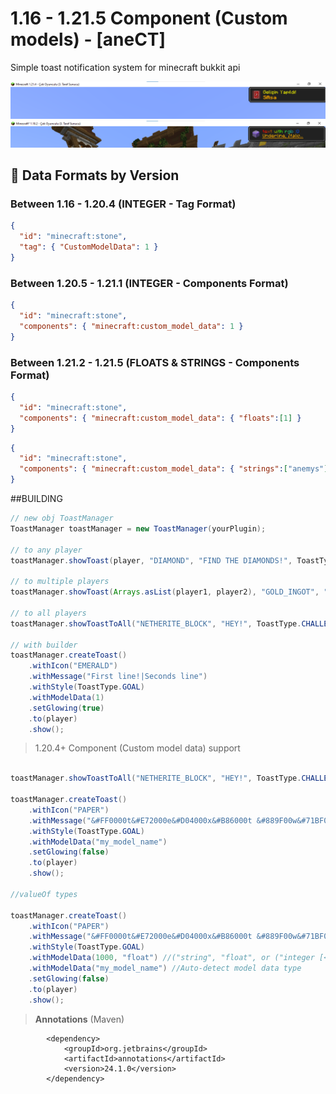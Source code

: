 # 1.16 - 1.21.5 Component (Custom models) - [aneCT]
Simple toast notification system for minecraft bukkit api

![](https://github.com/therealthread/aneToastAPI/blob/main/image.png?raw=true)
![](https://github.com/therealthread/aneToastAPI/blob/main/rgb.png?raw=true)

## 📌 Data Formats by Version

### **Between 1.16 - 1.20.4 (INTEGER - Tag Format)**
```json
{
  "id": "minecraft:stone",
  "tag": { "CustomModelData": 1 }
}
```

### **Between 1.20.5 - 1.21.1 (INTEGER - Components Format)**
```json
{
  "id": "minecraft:stone",
  "components": { "minecraft:custom_model_data": 1 }
}
```

### **Between 1.21.2 - 1.21.5 (FLOATS & STRINGS - Components Format)**
```json
{
  "id": "minecraft:stone",
  "components": { "minecraft:custom_model_data": { "floats":[1] }
}
```
```json
{
  "id": "minecraft:stone",
  "components": { "minecraft:custom_model_data": { "strings":["anemys"] }
}
```

##BUILDING
```java
// new obj ToastManager
ToastManager toastManager = new ToastManager(yourPlugin);

// to any player
toastManager.showToast(player, "DIAMOND", "FIND THE DIAMONDS!", ToastType.GOAL, 0, true);

// to multiple players
toastManager.showToast(Arrays.asList(player1, player2), "GOLD_INGOT", "HE,! ANY MESSAGE!", ToastType.TASK, 0, false);

// to all players
toastManager.showToastToAll("NETHERITE_BLOCK", "HEY!", ToastType.CHALLENGE, 0, false);

// with builder
toastManager.createToast()
    .withIcon("EMERALD")
    .withMessage("First line!|Seconds line")
    .withStyle(ToastType.GOAL)
    .withModelData(1)
    .setGlowing(true)
    .to(player)
    .show();


```

> 1.20.4+ Component (Custom model data) support
```java

toastManager.showToastToAll("NETHERITE_BLOCK", "HEY!", ToastType.CHALLENGE, "my_model_name", false);

toastManager.createToast()
    .withIcon("PAPER")
    .withMessage("&#FF0000t&#E72000e&#D04000x&#B86000t &#889F00w&#71BF00i&#59DF00t&#41FF00h &#2ECD49r&#25B46Dg&#1C9A92b &#0968DB:&#004FFFO")
    .withStyle(ToastType.GOAL)
    .withModelData("my_model_name")
    .setGlowing(false)
    .to(player)
    .show();

//valueOf types

toastManager.createToast()
    .withIcon("PAPER")
    .withMessage("&#FF0000t&#E72000e&#D04000x&#B86000t &#889F00w&#71BF00i&#59DF00t&#41FF00h &#2ECD49r&#25B46Dg&#1C9A92b &#0968DB:&#004FFFO")
    .withStyle(ToastType.GOAL)
    .withModelData(1000, "float") //("string", "float", or ("integer [<1.20.4]"))
    .withModelData("my_model_name") //Auto-detect model data type
    .setGlowing(false)
    .to(player)
    .show();


```

> **Annotations** (Maven)
```
        <dependency>
            <groupId>org.jetbrains</groupId>
            <artifactId>annotations</artifactId>
            <version>24.1.0</version>
        </dependency>
```
##
